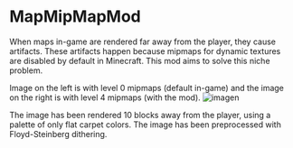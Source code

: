 # MapMipMapMod
When maps in-game are rendered far away from the player, they cause artifacts. These artifacts happen because mipmaps for dynamic textures are disabled by default in Minecraft. This mod aims to solve this niche problem.

Image on the left is with level 0 mipmaps (default in-game) and the image on the right is with level 4 mipmaps (with the mod).
![imagen](https://github.com/user-attachments/assets/d76ed9df-9245-4fb9-8a61-b77c2d4d38a3)

The image has been rendered 10 blocks away from the player, using a palette of only flat carpet colors. The image has been preprocessed with Floyd-Steinberg dithering.
